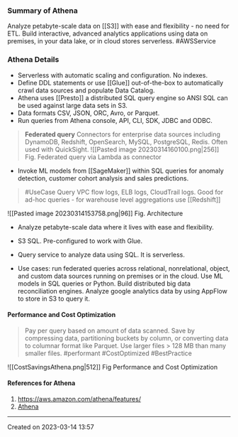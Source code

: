 ### Summary of Athena
Analyze petabyte-scale data on [[S3]] with ease and flexibility - no need for ETL. Build interactive, advanced analytics applications using data on premises, in your data lake, or in cloud stores serverless. #AWSService 

### Athena Details
- Serverless with automatic scaling and configuration. No indexes.
- Define DDL statements or use [[Glue]] out-of-the-box to automatically crawl data sources and populate Data Catalog.
- Athena uses [[Presto]] a distributed SQL query engine so ANSI SQL can be used against large data sets in S3.
- Data formats CSV, JSON, ORC, Avro, or Parquet.
- Run queries from Athena console, API, CLI, SDK, JDBC and ODBC.
>**Federated query**
> Connectors for enterprise data sources including DynamoDB, Redshift, OpenSearch, MySQL, PostgreSQL, Redis. Often used with QuickSight.
> ![[Pasted image 20230314160100.png|256]]
Fig. Federated query via Lambda as connector
- Invoke ML models from [[SageMaker]] within SQL queries for anomaly detection, customer cohort analysis and sales predictions.

> #UseCase Query VPC flow logs, ELB logs, CloudTrail logs. Good for ad-hoc queries - for warehouse level aggregations use [[Redshift]]

![[Pasted image 20230314153758.png|96]]
Fig. Architecture


* Analyze petabyte-scale data where it lives with ease and flexibility.

* S3 SQL. Pre-configured to work with Glue.

* Query service to analyze data using SQL. It is serverless.

* Use cases: run federated queries across relational, nonrelational, object, and custom data sources running on premises or in the cloud. Use ML models in SQL queries or Python. Build distributed big data reconciliation engines. Analyze google analytics data by using AppFlow to store in S3 to query it.
#### Performance and Cost Optimization
> Pay per query based on amount of data scanned. Save by compressing data, partitioning buckets by column, or converting data to columnar format like Parquet. Use larger files > 128 MB than many smaller files. #performant  #CostOptimized #BestPractice 

![[CostSavingsAthena.png|512]]
Fig Performance and Cost Optimization

#### References for Athena
1. https://aws.amazon.com/athena/features/
2. [Athena](https://aws.amazon.com/athena/) 

---
Created on 2023-03-14 13:57